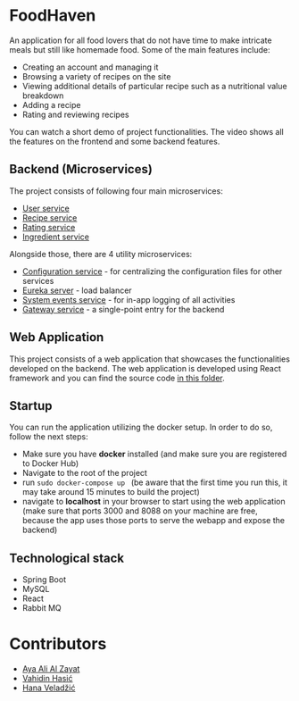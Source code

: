 # FoodHaven

An application for all food lovers that do not have time to make intricate meals but still like homemade food. 
Some of the main features include:
- Creating an account and managing it
- Browsing a variety of recipes on the site
- Viewing additional details of particular recipe such as a nutritional value breakdown
- Adding a recipe
- Rating and reviewing recipes

You can watch a short demo of project functionalities. The video shows all the features on the frontend and some backend features. 

## Backend (Microservices)
The project consists of following four main microservices:
- [User service](/user-service)
- [Recipe service](/project-service)
- [Rating service](/rating-service)
- [Ingredient service](/ingredient-service)

Alongside those, there are 4 utility microservices: 
- [Configuration service](/configuration-service) - for centralizing the configuration files for other services
- [Eureka server](/eureka-server) - load balancer
- [System events service](/system-events-service) - for in-app logging of all activities
- [Gateway service](/api-gateway) - a single-point entry for the backend

## Web Application
This project consists of a web application that showcases the functionalities developed on the backend. The web application is developed using React framework and you can find the source code [in this folder](/frontend). 

## Startup
You can run the application utilizing the docker setup. In order to do so, follow the next steps:
- Make sure you have **docker** installed (and make sure you are registered to Docker Hub)
- Navigate to the root of the project
- run ``sudo docker-compose up `` (be aware that the first time you run this, it may take around 15 minutes to build the project)
- navigate to **localhost** in your browser to start using the web application (make sure that ports 3000 and 8088 on your machine are free, because the app uses those ports to serve the webapp and expose the backend)

## Technological stack
- Spring Boot
- MySQL
- React
- Rabbit MQ

# Contributors
- [Aya Ali Al Zayat](https://github.com/aalialzaya1)
- [Vahidin Hasić](https://github.com/vhasic)
- [Hana Veladžić](https://github.com/hveladzic2)
